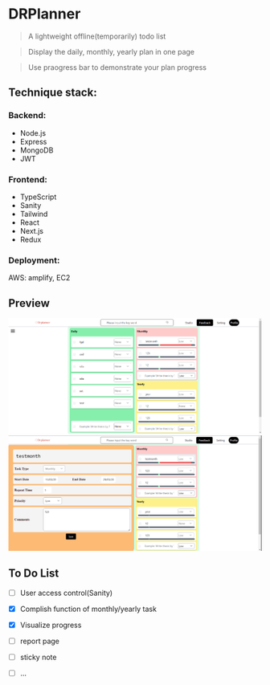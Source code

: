 # DRPlanner
> A lightweight offline(temporarily) todo list

> Display the daily, monthly, yearly plan in one page

> Use praogress bar to demonstrate your plan progress 


## Technique stack:
### Backend:
- Node.js
- Express
- MongoDB
- JWT

### Frontend:
- TypeScript
- Sanity
- Tailwind
- React
- Next.js
- Redux

### Deployment:
AWS: amplify, EC2

## Preview

![Homepage](image.png)
![Plan Details](image-1.png)

## To Do List
- [ ] User access control(Sanity)
- [x] Complish function of monthly/yearly task
- [x] Visualize progress
- [ ] report page
- [ ] sticky note
- [ ] ... 

